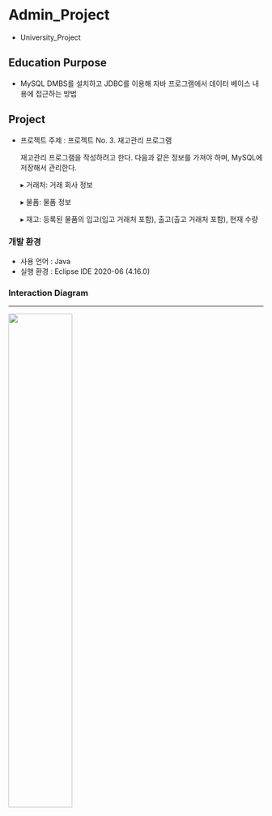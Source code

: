 # Admin_Project

+ University_Project

## Education Purpose
* MySQL DMBS를 설치하고 JDBC를 이용해 자바 프로그램에서 데이터 베이스 내용에 접근하는 방법


## Project
* 프로젝트 주제 : 프로젝트 No. 3. 재고관리 프로그램

  재고관리 프로그램을 작성하려고 한다. 다음과 같은 정보를 가져야 하며, MySQL에 저장해서 관리한다. 

    ▸ 거래처: 거래 회사 정보

    ▸ 물품: 물품 정보

    ▸ 재고: 등록된 물품의 입고(입고 거래처 포함), 출고(출고 거래처 포함), 현재 수량


### 개발 환경
- 사용 언어 : Java
- 실행 환경 : Eclipse IDE 2020-06 (4.16.0)

### Interaction Diagram
-----------------------
<img src = "https://user-images.githubusercontent.com/65653053/104172184-2da2fe80-5447-11eb-9247-645e11cbd157.png" width="50%"></img>
